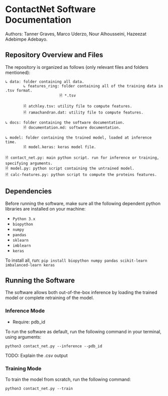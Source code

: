 # ContactNet Software Documentation

Authors: Tanner Graves, Marco Uderzo, Nour Alhousseini, Hazeezat Adebimpe Adebayo.

## Repository Overview and Files

The repository is organized as follows (only relevant files and folders mentioned):

```
↳ data: folder containing all data.
        ↳ features_ring: folder containing all of the training data in .tsv format.
                        🗎 *.tsv

        🗎 atchley.tsv: utility file to compute features.
        🗎 ramachandran.dat: utility file to compute features.

↳ docs: folder containing the software documentation.
        🗎 documentation.md: software documentation.

↳ model: folder containing the trained model, loaded at inference time.
        🗎 model.keras: keras model file.
      
🗎 contact_net.py: main python script. run for inference or training, specifying arguments.
🗎 model.py: python script containing the untrained model.
🗎 calc-features.py: python script to compute the proteins features.
```

## Dependencies

Before running the software, make sure all the following dependent python libraries are installed on your machine:

- `Python 3.x`
- `biopython`
- `numpy`
- `pandas`
- `sklearn`
- `imblearn`
- `keras`

To install all, run: `pip install biopython numpy pandas scikit-learn imbalanced-learn keras` 

## Running the Software

The software allows both out-of-the-box inference by loading the trained model or complete retraining of the model.

### Inference Mode

- Require: pdb_id
 
To run the software as default, run the following command in your terminal, using arguments:


`python3 contact_net.py --inference --pdb_id`

TODO: Explain the .csv output

### Training Mode

To train the model from scratch, run the following command:

`python3 contact_net.py --train`


